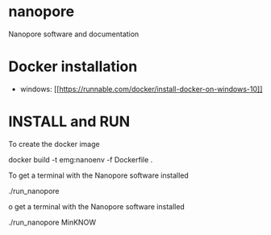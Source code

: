 # nanopore
Nanopore software and documentation

# Docker installation

- windows: [[https://runnable.com/docker/install-docker-on-windows-10]]

# INSTALL and RUN

To create the docker image

 docker build -t emg:nanoenv -f Dockerfile .

To get a terminal with the Nanopore software installed

 ./run_nanopore


o get a terminal with the Nanopore software installed

 ./run_nanopore MinKNOW
 

